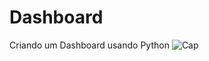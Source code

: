 # Dashboard
 Criando um Dashboard  usando Python
![Cap](https://github.com/BurgueS2/Dashboard/assets/106715331/7738e305-ca55-4e25-87d1-e556dc1a73e0)
